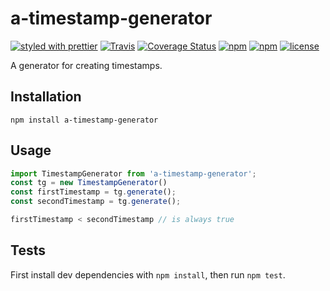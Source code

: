 # a-timestamp-generator

[![styled with prettier](https://img.shields.io/badge/styled_with-prettier-ff69b4.svg?style=flat-square)](https://github.com/prettier/prettier)
[![Travis](https://img.shields.io/travis/adorsys/npm-timestamp-generator.svg?style=flat-square)](https://travis-ci.org/adorsys/npm-timestamp-generator/builds/)
[![Coverage Status](https://img.shields.io/coveralls/adorsys/npm-timestamp-generator.svg?style=flat-square)](https://coveralls.io/github/adorsys/npm-timestamp-generator?branch=master)
[![npm](https://img.shields.io/npm/v/a-timestamp-generator.svg?style=flat-square)](https://www.npmjs.com/package/a-timestamp-generator)
[![npm](https://img.shields.io/npm/dm/a-timestamp-generator.svg?style=flat-square)](https://www.npmjs.com/package/a-timestamp-generator)
[![license](https://img.shields.io/github/license/adorsys/npm-timestamp-generator.svg?style=flat-square)](https://github.com/adorsys/npm-timestamp-generator/blob/master/LICENSE)

A generator for creating timestamps.

## Installation

````
npm install a-timestamp-generator
````

## Usage

``` js
import TimestampGenerator from 'a-timestamp-generator';
const tg = new TimestampGenerator()
const firstTimestamp = tg.generate();
const secondTimestamp = tg.generate();

firstTimestamp < secondTimestamp // is always true
```

## Tests

First install dev dependencies with `npm install`, then run `npm test`.
